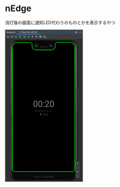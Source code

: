 # nEdge
消灯後の画面に通知LED代わりのものとかを表示するやつ

<img src="https://raw.githubusercontent.com/suihan74/hugo_files/master/static/images/2020/notification_reporter_ss0.png" width="256"/>
